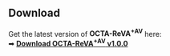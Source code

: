 ## Download
Get the latest version of **OCTA-ReVA<sup>+AV</sup>** here:  
➡ [**Download OCTA-ReVA<sup>+AV</sup> v1.0.0**](https://github.com/masrurarefinsadhin/OCTA-AV/releases/tag/v1.0.0)
